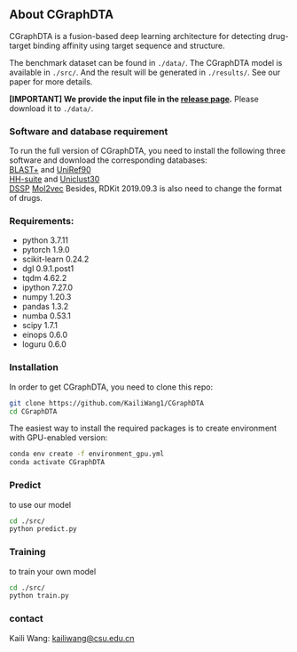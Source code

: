 ## About CGraphDTA

CGraphDTA is a fusion-based deep learning architecture for detecting drug-target binding affinity using target sequence and structure.  

The benchmark dataset can be found in `./data/`. The CGraphDTA model is available in `./src/`. And the result will be generated in `./results/`. See our paper for more details.

**[IMPORTANT] We provide the input file in the [release page](https://github.com/KailiWang1/CGraphDTA/releases/tag/Input).** Please download it to `./data/`.


### Software and database requirement  
To run the full version of CGraphDTA, you need to install the following three software and download the corresponding databases:  
[BLAST+](https://ftp.ncbi.nlm.nih.gov/blast/executables/blast+/LATEST/) and [UniRef90](https://www.uniprot.org/downloads)  
[HH-suite](https://github.com/soedinglab/hh-suite) and [Uniclust30](https://uniclust.mmseqs.com/)  
[DSSP](https://github.com/cmbi/dssp)
[Mol2vec](https://github.com/samoturk/mol2vec)
Besides, RDKit 2019.09.3 is also need to change the format of drugs.


### Requirements:
- python 3.7.11
- pytorch 1.9.0
- scikit-learn 0.24.2
- dgl 0.9.1.post1
- tqdm 4.62.2
- ipython 7.27.0
- numpy 1.20.3
- pandas 1.3.2
- numba 0.53.1
- scipy 1.7.1
- einops 0.6.0
- loguru 0.6.0

### Installation

In order to get CGraphDTA, you need to clone this repo:

```bash
git clone https://github.com/KailiWang1/CGraphDTA
cd CGraphDTA
```
The easiest way to install the required packages is to create environment with GPU-enabled version:
```bash
conda env create -f environment_gpu.yml
conda activate CGraphDTA
```
### Predict

to use our model
```bash
cd ./src/
python predict.py
```

### Training

to train your own model
```bash
cd ./src/
python train.py
```

### contact
Kaili Wang: kailiwang@csu.edu.cn